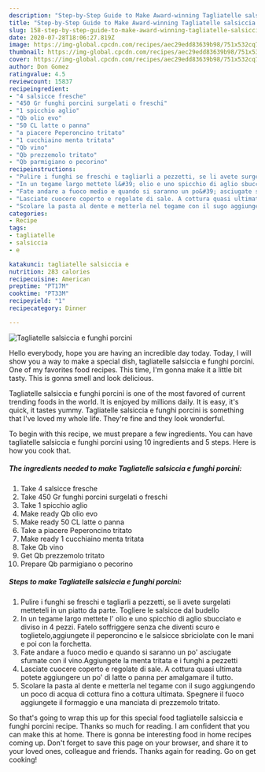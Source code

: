 ```yaml
---
description: "Step-by-Step Guide to Make Award-winning Tagliatelle salsiccia e funghi porcini"
title: "Step-by-Step Guide to Make Award-winning Tagliatelle salsiccia e funghi porcini"
slug: 158-step-by-step-guide-to-make-award-winning-tagliatelle-salsiccia-e-funghi-porcini
date: 2020-07-28T18:06:27.819Z
image: https://img-global.cpcdn.com/recipes/aec29edd83639b98/751x532cq70/tagliatelle-salsiccia-e-funghi-porcini-recipe-main-photo.jpg
thumbnail: https://img-global.cpcdn.com/recipes/aec29edd83639b98/751x532cq70/tagliatelle-salsiccia-e-funghi-porcini-recipe-main-photo.jpg
cover: https://img-global.cpcdn.com/recipes/aec29edd83639b98/751x532cq70/tagliatelle-salsiccia-e-funghi-porcini-recipe-main-photo.jpg
author: Don Gomez
ratingvalue: 4.5
reviewcount: 15837
recipeingredient:
- "4 salsicce fresche"
- "450 Gr funghi porcini surgelati o freschi"
- "1 spicchio aglio"
- "Qb olio evo"
- "50 CL latte o panna"
- "a piacere Peperoncino tritato"
- "1 cucchiaino menta tritata"
- "Qb vino"
- "Qb prezzemolo tritato"
- "Qb parmigiano o pecorino"
recipeinstructions:
- "Pulire i funghi se freschi e tagliarli a pezzetti, se li avete surgelati metteteli in un piatto da parte. Togliere le salsicce dal budello"
- "In un tegame largo mettete l&#39; olio e uno spicchio di aglio sbucciato e diviso in 4 pezzi. Fatelo soffriggere senza che diventi scuro e toglietelo,aggiungete il peperoncino e le salsicce sbriciolate con le mani e poi con la forchetta."
- "Fate andare a fuoco medio e quando si saranno un po&#39; asciugate sfumate con il vino.Aggiungete la menta tritata e i funghi a pezzetti"
- "Lasciate cuocere coperto e regolate di sale. A cottura quasi ultimata potete aggiungere un po&#39; di latte o panna per amalgamare il tutto."
- "Scolare la pasta al dente e metterla nel tegame con il sugo aggiungendo un poco di acqua di cottura fino a cottura ultimata. Spegnere il fuoco aggiungete il formaggio e una manciata di prezzemolo tritato."
categories:
- Recipe
tags:
- tagliatelle
- salsiccia
- e

katakunci: tagliatelle salsiccia e 
nutrition: 283 calories
recipecuisine: American
preptime: "PT17M"
cooktime: "PT33M"
recipeyield: "1"
recipecategory: Dinner

---
```



![Tagliatelle salsiccia e funghi porcini](https://img-global.cpcdn.com/recipes/aec29edd83639b98/751x532cq70/tagliatelle-salsiccia-e-funghi-porcini-recipe-main-photo.jpg)

Hello everybody, hope you are having an incredible day today. Today, I will show you a way to make a special dish, tagliatelle salsiccia e funghi porcini. One of my favorites food recipes. This time, I'm gonna make it a little bit tasty. This is gonna smell and look delicious.

Tagliatelle salsiccia e funghi porcini is one of the most favored of current trending foods in the world. It is enjoyed by millions daily. It is easy, it's quick, it tastes yummy. Tagliatelle salsiccia e funghi porcini is something that I've loved my whole life. They're fine and they look wonderful.




To begin with this recipe, we must prepare a few ingredients. You can have tagliatelle salsiccia e funghi porcini using 10 ingredients and 5 steps. Here is how you cook that.

<!--inarticleads1-->

##### The ingredients needed to make Tagliatelle salsiccia e funghi porcini:

1. Take 4 salsicce fresche
1. Take 450 Gr funghi porcini surgelati o freschi
1. Take 1 spicchio aglio
1. Make ready Qb olio evo
1. Make ready 50 CL latte o panna
1. Take a piacere Peperoncino tritato
1. Make ready 1 cucchiaino menta tritata
1. Take Qb vino
1. Get Qb prezzemolo tritato
1. Prepare Qb parmigiano o pecorino




<!--inarticleads2-->

##### Steps to make Tagliatelle salsiccia e funghi porcini:

1. Pulire i funghi se freschi e tagliarli a pezzetti, se li avete surgelati metteteli in un piatto da parte. Togliere le salsicce dal budello
1. In un tegame largo mettete l&#39; olio e uno spicchio di aglio sbucciato e diviso in 4 pezzi. Fatelo soffriggere senza che diventi scuro e toglietelo,aggiungete il peperoncino e le salsicce sbriciolate con le mani e poi con la forchetta.
1. Fate andare a fuoco medio e quando si saranno un po&#39; asciugate sfumate con il vino.Aggiungete la menta tritata e i funghi a pezzetti
1. Lasciate cuocere coperto e regolate di sale. A cottura quasi ultimata potete aggiungere un po&#39; di latte o panna per amalgamare il tutto.
1. Scolare la pasta al dente e metterla nel tegame con il sugo aggiungendo un poco di acqua di cottura fino a cottura ultimata. Spegnere il fuoco aggiungete il formaggio e una manciata di prezzemolo tritato.




So that's going to wrap this up for this special food tagliatelle salsiccia e funghi porcini recipe. Thanks so much for reading. I am confident that you can make this at home. There is gonna be interesting food in home recipes coming up. Don't forget to save this page on your browser, and share it to your loved ones, colleague and friends. Thanks again for reading. Go on get cooking!

